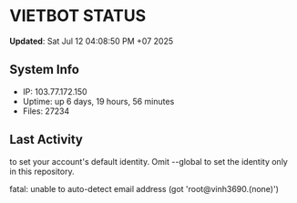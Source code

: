 # VIETBOT STATUS
**Updated**: Sat Jul 12 04:08:50 PM +07 2025

## System Info
- IP: 103.77.172.150
- Uptime: up 6 days, 19 hours, 56 minutes
- Files: 27234

## Last Activity

to set your account's default identity.
Omit --global to set the identity only in this repository.

fatal: unable to auto-detect email address (got 'root@vinh3690.(none)')
